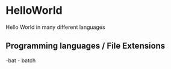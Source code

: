 # HelloWorld
Hello World in many different languages

## Programming languages / File Extensions
-bat - batch

